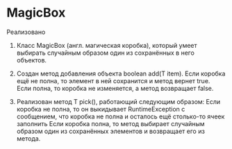 # MagicBox
Реализовано

1. Класс MagicBox (англ. магическая коробка), 
который умеет выбирать случайным образом один из сохранённых в него объектов.

2. Создан метод добавления объекта boolean add(T item). 
Если коробка ещё не полна, то элемент в ней сохранится и метод вернет true.
Если полна, то коробка не изменяется, а метод возвращает false.

3. Реализован метод T pick(), работающий следующим образом:
Если коробка не полна, то он выкидывает RuntimeException с сообщением, что коробка не полна и осталось ещё столько-то ячеек заполнить
Если коробка полна, то метод выбирает случайным образом один из сохранённых элементов и возвращает его из метода.


